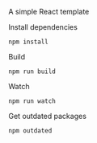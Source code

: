 A simple React template

Install dependencies

	npm install

Build

	npm run build

Watch

	npm run watch

Get outdated packages

	npm outdated
